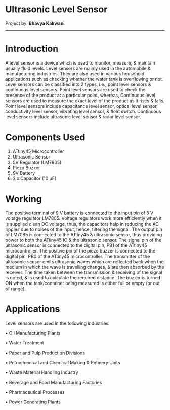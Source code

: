 # Ultrasonic Level Sensor

Project by: **Bhavya Kakwani**

***

# Introduction

A level sensor is a device which is used to monitor, measure, & maintain usually fluid levels. Level sensors are mainly used in the automobile & manufacturing industries. They are also used in various household applications such as checking whether the water tank is overflowing or not. Level sensors can be classified into 2 types, i.e., point level sensors & continuous level sensors. Point level sensors are used to check the presence of the product at a particular point, whereas, Continuous level sensors are used to measure the exact level of the product as it rises & falls. Point level sensors include capacitance level sensor, optical level sensor, conductivity level sensor, vibrating level sensor, & float switch. Continuous level sensors include ultrasonic level sensor & radar level sensor.

# Components Used

1) ATtiny45 Microcontroller
2) Ultrasonic Sensor
3) 5V Regulator (LM7805)
4) Piezo Buzzer
5) 9V Battery
6) 2 x Capacitor (10 μF)

# Working

The positive terminal of 9 V battery is connected to the input pin of 5 V voltage regulator LM7805. Voltage regulators work more efficiently when it is supplied clean DC voltage, thus, the capacitors help in reducing the AC ripples due to noises of the input, hence, filtering the signal. The output pin of LM7085 is connected to the ATtiny45 & ultrasonic sensor, thus providing power to both the ATtiny45 IC & the ultrasonic sensor. The signal pin of the ultrasonic sensor is connected to the digital pin, PB1 of the ATtiny45 microcontroller. The positive pin of the piezo buzzer is connected to the digital pin, PB0 of the ATtiny45 microcontroller. The transmitter of the ultrasonic sensor emits ultrasonic waves which are reflected back when the medium in which the wave is travelling changes, & are then absorbed by the receiver. The time taken between the transmission & receiving of the signal is noted, & is used to calculate the required distance. The buzzer is turned ON when the tank/container being measured is either full or empty (or out of range).

# Applications

Level sensors are used in the following industries:

• Oil Manufacturing Plants

• Water Treatment

• Paper and Pulp Production Divisions

• Petrochemical and Chemical Making & Refinery Units

• Waste Material Handling Industry

• Beverage and Food Manufacturing Factories

• Pharmaceutical Processes

• Power Generating Plants